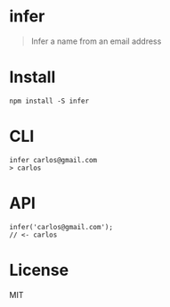 # infer

> Infer a name from an email address

# Install

```shell
npm install -S infer
```

# CLI

```shell
infer carlos@gmail.com
> carlos
```

# API

```shell
infer('carlos@gmail.com');
// <- carlos
```

# License

MIT
